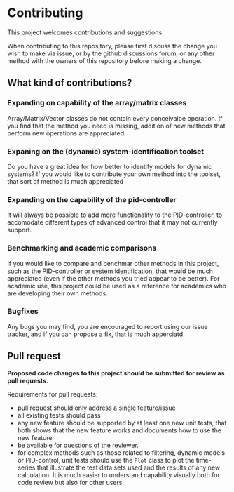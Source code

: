 # Contributing

This project welcomes contributions and suggestions. 

When contributing to this repository, please first discuss the change you wish to make via issue, or by the github discussions forum,
or any other method with the owners of this repository before making a change.

## What kind of contributions?

### Expanding on capability of the array/matrix classes

Array/Matrix/Vector classes do not contain every conceivalbe operation. If you find that the method you need is missing, addition of new methods that perform new operations 
are appreciated.

### Expaning on the (dynamic) system-identification toolset 

Do you have a great idea for how better to identify models for dynamic systems? If you would like to contribute your own method into the toolset, that sort of method is much
appreciated

### Expanding on the capability of the pid-controller 

It will always be possible to add more functionality to the PID-controller, to accomodate different types of advanced control that it may not currently support.

### Benchmarking and academic comparisons

If you would like to compare and benchmar other methods in this project, such as the PID-controller or system identification, 
 that would be much appreciated (even if the other methods you tried appear to be better). For academic use, this project could be used as a reference
 for academics who are developing their own methods. 

### Bugfixes

Any bugs you may find, you are encouraged to report using our issue tracker, and if you can propose a fix, that is much apperciatd


## Pull request

**Proposed code changes to this project should be submitted for review as pull requests.**

Requirements for pull requests:
- pull request should only address a single feature/issue
- all existing tests should pass
- any new feature should be supported by at least one new unit tests, that both shows that the new feature works and documents how to use the new feature
- be available for questions of the reviewer.
- for complex methods such as those related to filtering, dynamic models or PID-control, unit tests should use the ``Plot`` class to plot the time-series that illustrate
the test data sets used and the results of any new calculation. It is much easier to understand capability visually both for code review but also for other users.

